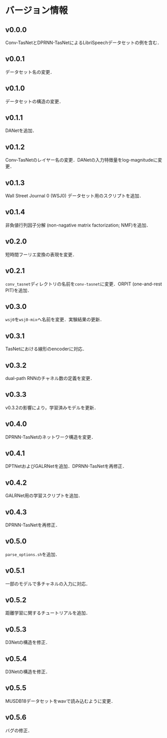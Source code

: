 # バージョン情報
## v0.0.0
Conv-TasNetとDPRNN-TasNetによるLibriSpeechデータセットの例を含む．

## v0.0.1
データセット名の変更．

## v0.1.0
データセットの構造の変更．

## v0.1.1
DANetを追加．

## v0.1.2
Conv-TasNetのレイヤー名の変更．DANetの入力特徴量をlog-magnitudeに変更．

## v0.1.3
Wall Street Journal 0 (WSJ0) データセット用のスクリプトを追加．

## v0.1.4
非負値行列因子分解 (non-nagative matrix factorization; NMF)を追加．

## v0.2.0
短時間フーリエ変換の表現を変更．

## v0.2.1
`conv_tasnet`ディレクトリの名前を`conv-tasnet`に変更．ORPIT (one-and-rest PIT)を追加．

## v0.3.0
`wsj0`を`wsj0-mix`へ名前を変更．実験結果の更新．

## v0.3.1
TasNetにおける線形のencoderに対応．

## v0.3.2
dual-path RNNのチャネル数の定義を変更．

## v0.3.3
v0.3.2の影響により，学習済みモデルを更新．

## v0.4.0
DPRNN-TasNetのネットワーク構造を変更．

## v0.4.1
DPTNetおよびGALRNetを追加．DPRNN-TasNetを再修正．

## v0.4.2
GALRNet用の学習スクリプトを追加．

## v0.4.3
DPRNN-TasNetを再修正．

## v0.5.0
`parse_options.sh`を追加．

## v0.5.1
一部のモデルで多チャネルの入力に対応．

## v0.5.2
距離学習に関するチュートリアルを追加．

## v0.5.3
D3Netの構造を修正．

## v0.5.4
D3Netの構造を修正．

## v0.5.5
MUSDB18データセットをwavで読み込むように変更．

## v0.5.6
バグの修正．